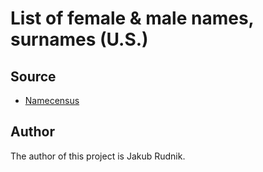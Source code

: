 # List of female & male names, surnames (U.S.)

## Source
- [Namecensus](https://namecensus.com/)

## Author

The author of this project is Jakub Rudnik.